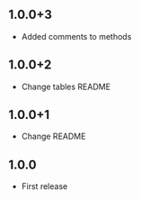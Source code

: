 ## 1.0.0+3
* Added comments to methods
## 1.0.0+2
* Change tables README
## 1.0.0+1
* Change README
## 1.0.0

* First release
